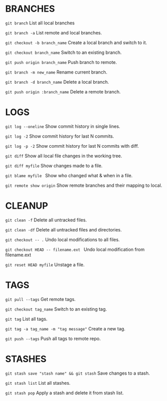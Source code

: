 
# BRANCHES

```git branch```	List all local branches

```git branch -a```	List remote and local branches.	

```git checkout -b branch_name```	Create a local branch and switch to it.	

```git checkout branch_name```	Switch to an existing branch.	

```git push origin branch_name```	Push branch to remote.	

```git branch -m new_name```	Rename current branch.	

```git branch -d branch_name```	Delete a local branch.	

```git push origin :branch_name```	Delete a remote branch.	


# LOGS

```git log --oneline```	Show commit history in single lines.	

```git log -2```	Show commit history for last N commits.	

```git log -p -2```	Show commit history for last N commits with diff.	

```git diff```	Show all local file changes in the working tree.	

```git diff myfile```	Show changes made to a file.	

```git blame myfile	``` Show who changed what & when in a file.	

```git remote show origin```	Show remote branches and their mapping to local.	

# CLEANUP

```git clean -f```	Delete all untracked files.	

```git clean -df``` Delete all untracked files and directories.	

```git checkout -- .```	Undo local modifications to all files.	

```git checkout HEAD -- filename.ext ``` Undo local modification from filename.ext

```git reset HEAD myfile```	Unstage a file.	

# TAGS

```git pull --tags```	Get remote tags.	

```git checkout tag_name```	Switch to an existing tag.	

```git tag```	List all tags.	

```git tag -a tag_name -m "tag message"```	Create a new tag.	

```git push --tags```	Push all tags to remote repo.	

# STASHES

```git stash save "stash name" && git stash```	Save changes to a stash.	

```git stash list```	List all stashes.	

```git stash pop```	Apply a stash and delete it from stash list.

